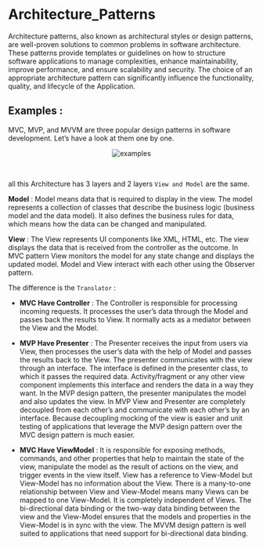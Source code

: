 # Architecture_Patterns

Architecture patterns, also known as architectural styles or design patterns, are well-proven solutions to common problems in software architecture. These patterns provide templates or guidelines on how to structure software applications to manage complexities, enhance maintainability, improve performance, and ensure scalability and security. The choice of an appropriate architecture pattern can significantly influence the functionality, quality, and lifecycle of the Application.

## Examples : 
MVC, MVP, and MVVM are three popular design patterns in software development. Let’s have a look at them one by one.
<be>
  <p align="center">
    <img src="https://github.com/Koru-zed/Architecture_Patterns/assets/97313235/943765c0-6ea7-453b-b9d3-c2ecbd3cb14e" alt="examples">
  <p>
<br>

all this Architecture has 3 layers and 2 layers ``` View and Model ``` are the same.

**Model** : Model means data that is required to display in the view. The model represents a collection of classes that describe the business logic (business model and the data model). It also defines the business rules for data, which means how the data can be changed and manipulated.

**View** : The View represents UI components like XML, HTML, etc. The view displays the data that is received from the controller as the outcome. In MVC pattern View monitors the model for any state change and displays the updated model. Model and View interact with each other using the Observer pattern.

The difference is the ``Translator`` :

- **MVC Have Controller** : The Controller is responsible for processing incoming requests. It processes the user’s data through the Model and passes back the results to View. It normally acts as a mediator between the View and the Model.

- **MVP Have Presenter** : The Presenter receives the input from users via View, then processes the user’s data with the help of Model and passes the results back to the View. The presenter communicates with the view through an interface. The interface is defined in the presenter class, to which it passes the required data. Activity/fragment or any other view component implements this interface and renders the data in a way they want. In the MVP design pattern, the presenter manipulates the model and also updates the view. In MVP View and Presenter are completely decoupled from each other’s and communicate with each other’s by an interface. Because decoupling mocking of the view is easier and unit testing of applications that leverage the MVP design pattern over the MVC design pattern is much easier.

- **MVC Have ViewModel** : It is responsible for exposing methods, commands, and other properties that help to maintain the state of the view, manipulate the model as the result of actions on the view, and trigger events in the view itself. View has a reference to View-Model but View-Model has no information about the View. There is a many-to-one relationship between View and View-Model means many Views can be mapped to one View-Model. It is completely independent of Views. The bi-directional data binding or the two-way data binding between the view and the View-Model ensures that the models and properties in the View-Model is in sync with the view. The MVVM design pattern is well suited to applications that need support for bi-directional data binding.
